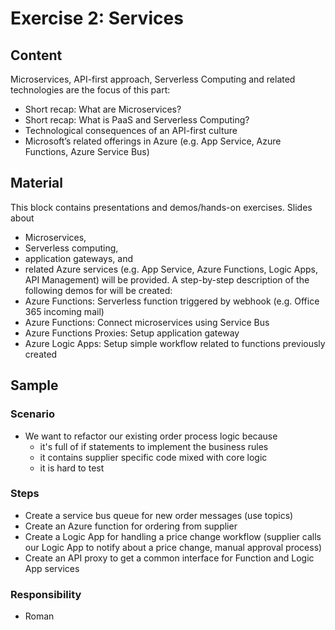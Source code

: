 # Exercise 2: Services

## Content

Microservices, API-first approach, Serverless Computing and related technologies are the focus of this part:
* Short recap: What are Microservices?
* Short recap: What is PaaS and Serverless Computing?
* Technological consequences of an API-first culture
* Microsoft’s related offerings in Azure (e.g. App Service, Azure Functions, Azure Service Bus)

## Material

This block contains presentations and demos/hands-on exercises. Slides about
* Microservices,
* Serverless computing,
* application gateways, and
* related Azure services (e.g. App Service, Azure Functions, Logic Apps, API Management)
will be provided. A step-by-step description of the following demos for will be created:
* Azure Functions: Serverless function triggered by webhook (e.g. Office 365 incoming mail)
* Azure Functions: Connect microservices using Service Bus
* Azure Functions Proxies: Setup application gateway
* Azure Logic Apps: Setup simple workflow related to functions previously created

## Sample
### Scenario
* We want to refactor our existing order process logic because
  * it's full of if statements to implement the business rules
  * it contains supplier specific code mixed with core logic
  * it is hard to test

### Steps
* Create a service bus queue for new order messages (use topics)
* Create an Azure function for ordering from supplier
* Create a Logic App for handling a price change workflow (supplier calls our Logic App to notify about a price change, manual approval process)
* Create an API proxy to get a common interface for Function and Logic App services

### Responsibility
* Roman